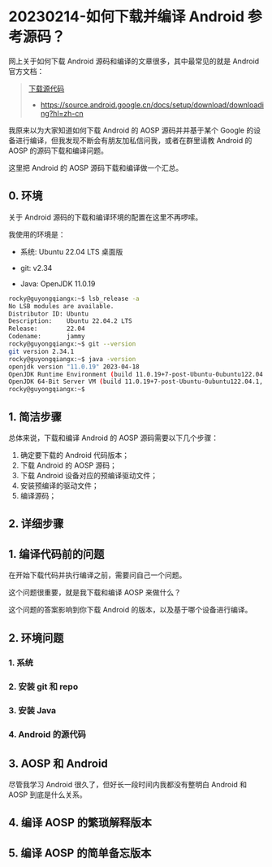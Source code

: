 # 20230214-如何下载并编译 Android 参考源码？

网上关于如何下载 Android 源码和编译的文章很多，其中最常见的就是 Android 官方文档：

> [下载源代码](https://source.android.google.cn/docs/setup/download/downloading?hl=zh-cn)
>
> - https://source.android.google.cn/docs/setup/download/downloading?hl=zh-cn

我原来以为大家知道如何下载 Android 的 AOSP 源码并并基于某个 Google 的设备进行编译，但我发现不断会有朋友加私信问我，或者在群里请教 Android 的 AOSP 的源码下载和编译问题。

这里把 Android 的 AOSP 源码下载和编译做一个汇总。



## 0. 环境

关于 Android 源码的下载和编译环境的配置在这里不再啰嗦。

我使用的环境是：

- 系统: Ubuntu 22.04 LTS 桌面版

- git: v2.34

- Java: OpenJDK 11.0.19

```bash
rocky@guyongqiangx:~$ lsb_release -a
No LSB modules are available.
Distributor ID: Ubuntu
Description:    Ubuntu 22.04.2 LTS
Release:        22.04
Codename:       jammy
rocky@guyongqiangx:~$ git --version
git version 2.34.1
rocky@guyongqiangx:~$ java -version
openjdk version "11.0.19" 2023-04-18
OpenJDK Runtime Environment (build 11.0.19+7-post-Ubuntu-0ubuntu122.04.1)
OpenJDK 64-Bit Server VM (build 11.0.19+7-post-Ubuntu-0ubuntu122.04.1, mixed mode, sharing)
rocky@guyongqiangx:~$
```

## 1. 简洁步骤

总体来说，下载和编译 Android 的 AOSP 源码需要以下几个步骤：

1. 确定要下载的 Android 代码版本；
2. 下载 Android 的 AOSP 源码；
3. 下载 Android 设备对应的预编译驱动文件；
4. 安装预编译的驱动文件；
5. 编译源码；



## 2. 详细步骤



## 1. 编译代码前的问题

在开始下载代码并执行编译之前，需要问自己一个问题。

这个问题很重要，就是我下载和编译 AOSP 来做什么？

这个问题的答案影响到你下载 Android 的版本，以及基于哪个设备进行编译。



## 2. 环境问题

### 1. 系统

### 2. 安装 git 和 repo

### 3. 安装 Java

### 4. Android 的源代码



## 3. AOSP 和 Android

尽管我学习 Android 很久了，但好长一段时间内我都没有整明白 Android 和 AOSP 到底是什么关系。

## 4. 编译 AOSP 的繁琐解释版本

## 5. 编译 AOSP 的简单备忘版本



